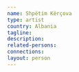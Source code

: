 ```yaml
---
name: Shpëtim Kërçova
type: artist
country: Albania
tagline:
description:
related-persons:
connections:
layout: person
---
```

